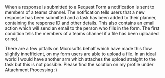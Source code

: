 When a response is submitted to a Request Form a notification is sent to members of a teams channel. 
The notification tells users that a new response has been submitted and a task has been added to their planner, containing the response ID and other details.
This also contains an email action which will send an email to the person who fills in the form. 
The first condition tells the members of a teams channel if a file has been uploaded or not.

There are a few pitfalls on Microsofts behalf which have made this flow slightly innefficient, on my form users are able to upload a file.
In an ideal world I would have another arm which attaches the upload straight to the task but this is not possible.
    Please find the solution on my profile under Attachment Processing :)
